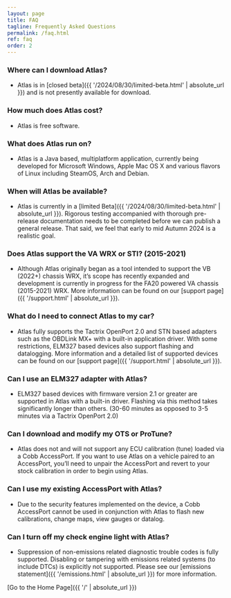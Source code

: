 ```yaml
---
layout: page
title: FAQ
tagline: Frequently Asked Questions
permalink: /faq.html
ref: faq
order: 2
---
```


### Where can I download Atlas?
* Atlas is in [closed beta]({{ '/2024/08/30/limited-beta.html' | absolute_url }}) and is not presently available for download.

### How much does Atlas cost?
* Atlas is free software. 

### What does Atlas run on?
* Atlas is a Java based, multiplatform application, currently being developed for Microsoft Windows, Apple Mac OS X and various flavors of Linux including SteamOS, Arch and Debian. 

### When will Atlas be available?
* Atlas is currently in a [limited Beta]({{ '/2024/08/30/limited-beta.html' | absolute_url }}). Rigorous testing accompanied with thorough pre-release documentation needs to be completed before we can publish a general release. That said, we feel that early to mid Autumn 2024 is a realistic goal. 

### Does Atlas support the VA WRX or STI? (2015-2021)
* Although Atlas originally began as a tool intended to support the VB (2022+) chassis WRX, it’s scope has recently expanded and development is currently in progress for the FA20 powered VA chassis (2015-2021) WRX. More information can be found on our [support page]({{ '/support.html' | absolute_url }}). 

### What do I need to connect Atlas to my car?
* Atlas fully supports the Tactrix OpenPort 2.0 and STN based adapters such as the OBDLink MX+ with a built-in application driver. With some restrictions, ELM327 based devices also support flashing and datalogging. More information and a detailed list of supported devices can be found on our [support page]({{ '/support.html' | absolute_url }}). 

### Can I use an ELM327 adapter with Atlas?
* ELM327 based devices with firmware version 2.1 or greater are supported in Atlas with a built-in driver. Flashing via this method takes significantly longer than others. (30-60 minutes as opposed to 3-5 minutes via a Tactrix OpenPort 2.0)

### Can I download and modify my OTS or ProTune?
* Atlas does not and will not support any ECU calibration (tune) loaded via a Cobb AccessPort. If you want to use Atlas on a vehicle paired to an AccessPort, you’ll need to unpair the AccessPort and revert to your stock calibration in order to begin using Atlas.

### Can I use my existing AccessPort with Atlas?
* Due to the security features implemented on the device, a Cobb AccessPort cannot be used in conjunction with Atlas to flash new calibrations, change maps, view gauges or datalog.

### Can I turn off my check engine light with Atlas?
* Suppression of non-emissions related diagnostic trouble codes is fully supported. Disabling or tampering with emissions related systems (to include DTCs) is explicitly not supported. Please see our [emissions statement]({{ '/emissions.html' | absolute_url }}) for more information.


[Go to the Home Page]({{ '/' | absolute_url }})
